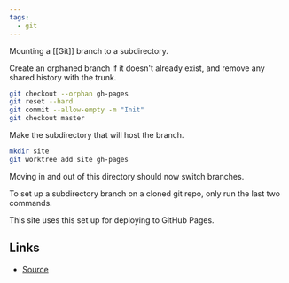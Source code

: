 ```yaml
---
tags:
  - git
---
```


Mounting a [[Git]] branch to a subdirectory.

Create an orphaned branch if it doesn't already exist, and remove any shared history with the trunk.

```sh
git checkout --orphan gh-pages
git reset --hard
git commit --allow-empty -m "Init"
git checkout master
```

Make the subdirectory that will host the branch.

```sh
mkdir site
git worktree add site gh-pages
```

Moving in and out of this directory should now switch branches.

To set up a subdirectory branch on a cloned git repo, only run the last two commands.

This site uses this set up for deploying to GitHub Pages.

## Links

- [Source](http://sangsoonam.github.io/2019/02/08/using-git-worktree-to-deploy-github-pages.html)
